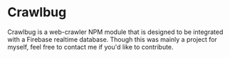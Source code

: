 # Crawlbug
Crawlbug is a web-crawler NPM module that is designed to be integrated with a Firebase realtime database. Though this was mainly a project for myself, feel free to contact me if you'd like to contribute.

